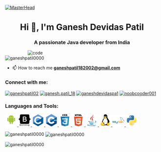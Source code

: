 [![MasterHead](https://media.licdn.com/dms/image/D4D16AQGZAqpTQpo__Q/profile-displaybackgroundimage-shrink_350_1400/0/1684766638923?e=1699488000&v=beta&t=eRr1Ceqgt8Szpwt-ZuxHppV9tUfm0-zSeQCdfRTjzAo)](https://rishavchanda.io)
<h1 align="center">Hi 👋, I'm Ganesh Devidas Patil</h1>
<h3 align="center">A passionate Java developer from India</h3>
<!-- <img align="right" alt="Coding" width="400"  src="https://cdn.dribbble.com/users/1162077/screenshots/3848914/programmer.gif"> -->
<img align="right" alt="code" width="430" src="https://user-images.githubusercontent.com/55389276/140866485-8fb1c876-9a8f-4d6a-98dc-08c4981eaf70.gif">

<p align="left"> <img src="https://komarev.com/ghpvc/?username=ganeshpatil0000&label=Profile%20views&color=0e75b6&style=flat" alt="ganeshpatil0000" /> </p>

- 📫 How to reach me **ganeshpatil182002@gmail.com**

<h3 align="left">Connect with me:</h3>
<p align="left">
<a href="https://linkedin.com/in/ganeshpatil02" target="blank"><img align="center" src="https://raw.githubusercontent.com/rahuldkjain/github-profile-readme-generator/master/src/images/icons/Social/linked-in-alt.svg" alt="ganeshpatil02" height="30" width="40" /></a>
<a href="https://instagram.com/ganesh.patil_18" target="blank"><img align="center" src="https://raw.githubusercontent.com/rahuldkjain/github-profile-readme-generator/master/src/images/icons/Social/instagram.svg" alt="ganesh.patil_18" height="30" width="40" /></a>
<a href="https://www.hackerrank.com/ganeshdevidaspa1" target="blank"><img align="center" src="https://raw.githubusercontent.com/rahuldkjain/github-profile-readme-generator/master/src/images/icons/Social/hackerrank.svg" alt="ganeshdevidaspa1" height="30" width="40" /></a>
<a href="https://auth.geeksforgeeks.org/user/noobcooder001" target="blank"><img align="center" src="https://raw.githubusercontent.com/rahuldkjain/github-profile-readme-generator/master/src/images/icons/Social/geeks-for-geeks.svg" alt="noobcooder001" height="30" width="40" /></a>
</p>

<h3 align="left">Languages and Tools:</h3>
<p align="left"> <a href="https://developer.android.com" target="_blank" rel="noreferrer"> <img src="https://raw.githubusercontent.com/devicons/devicon/master/icons/android/android-original-wordmark.svg" alt="android" width="40" height="40"/> </a> <a href="https://getbootstrap.com" target="_blank" rel="noreferrer"> <img src="https://raw.githubusercontent.com/devicons/devicon/master/icons/bootstrap/bootstrap-plain-wordmark.svg" alt="bootstrap" width="40" height="40"/> </a> <a href="https://www.cprogramming.com/" target="_blank" rel="noreferrer"> <img src="https://raw.githubusercontent.com/devicons/devicon/master/icons/c/c-original.svg" alt="c" width="40" height="40"/> </a> <a href="https://www.w3schools.com/cpp/" target="_blank" rel="noreferrer"> <img src="https://raw.githubusercontent.com/devicons/devicon/master/icons/cplusplus/cplusplus-original.svg" alt="cplusplus" width="40" height="40"/> </a> <a href="https://www.w3schools.com/css/" target="_blank" rel="noreferrer"> <img src="https://raw.githubusercontent.com/devicons/devicon/master/icons/css3/css3-original-wordmark.svg" alt="css3" width="40" height="40"/> </a> <a href="https://www.w3.org/html/" target="_blank" rel="noreferrer"> <img src="https://raw.githubusercontent.com/devicons/devicon/master/icons/html5/html5-original-wordmark.svg" alt="html5" width="40" height="40"/> </a> <a href="https://www.java.com" target="_blank" rel="noreferrer"> <img src="https://raw.githubusercontent.com/devicons/devicon/master/icons/java/java-original.svg" alt="java" width="40" height="40"/> </a> <a href="https://www.linux.org/" target="_blank" rel="noreferrer"> <img src="https://raw.githubusercontent.com/devicons/devicon/master/icons/linux/linux-original.svg" alt="linux" width="40" height="40"/> </a> <a href="https://www.mysql.com/" target="_blank" rel="noreferrer"> <img src="https://raw.githubusercontent.com/devicons/devicon/master/icons/mysql/mysql-original-wordmark.svg" alt="mysql" width="40" height="40"/> </a> <a href="https://www.python.org" target="_blank" rel="noreferrer"> <img src="https://raw.githubusercontent.com/devicons/devicon/master/icons/python/python-original.svg" alt="python" width="40" height="40"/> </a> </p>

<p><img align="left" src="https://github-readme-stats.vercel.app/api/top-langs?username=ganeshpatil0000&show_icons=true&locale=en&layout=compact" alt="ganeshpatil0000" /></p>

<p>&nbsp;<img align="center" src="https://github-readme-stats.vercel.app/api?username=ganeshpatil0000&show_icons=true&locale=en" alt="ganeshpatil0000" /></p>

<p><img align="center" src="https://github-readme-streak-stats.herokuapp.com/?user=ganeshpatil0000&" alt="ganeshpatil0000" /></p>
